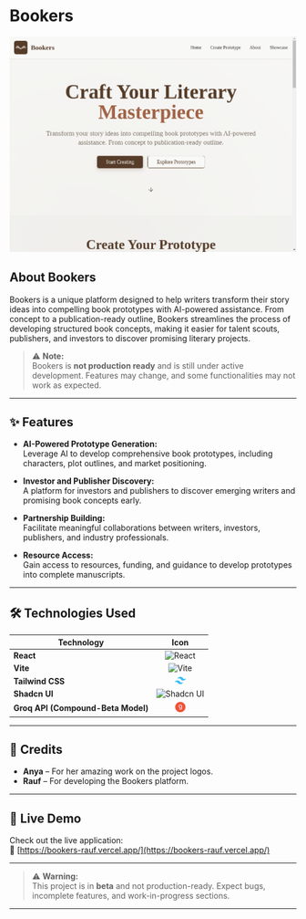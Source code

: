 # Bookers

![Bookers Web App Screenshot](/public/ss.webp)

## About Bookers

Bookers is a unique platform designed to help writers transform their story ideas into compelling book prototypes with AI-powered assistance. From concept to a publication-ready outline, Bookers streamlines the process of developing structured book concepts, making it easier for talent scouts, publishers, and investors to discover promising literary projects.

> ⚠️ **Note:**  
> Bookers is **not production ready** and is still under active development. Features may change, and some functionalities may not work as expected.

---

## ✨ Features

* **AI-Powered Prototype Generation:**  
  Leverage AI to develop comprehensive book prototypes, including characters, plot outlines, and market positioning.

* **Investor and Publisher Discovery:**  
  A platform for investors and publishers to discover emerging writers and promising book concepts early.

* **Partnership Building:**  
  Facilitate meaningful collaborations between writers, investors, publishers, and industry professionals.

* **Resource Access:**  
  Gain access to resources, funding, and guidance to develop prototypes into complete manuscripts.

---

## 🛠️ Technologies Used

| Technology      | Icon |
|-----------------|:----:|
| **React**       | <img src="https://cdn.jsdelivr.net/gh/devicons/devicon/icons/react/react-original.svg" alt="React" width="20"/> |
| **Vite**        | <img src="https://vitejs.dev/logo.svg" alt="Vite" width="20"/> |
| **Tailwind CSS**| <img src="/public/tailwind.png" alt="Tailwind CSS" width="20"/> |
| **Shadcn UI**   | <img src="https://avatars.githubusercontent.com/u/139895814?s=200&v=4" alt="Shadcn UI" width="20"/> |
| **Groq API (Compound-Beta Model)** | <img src="/public/groq.png" alt="Groq" width="20"/> |

---

## 👥 Credits

* **Anya** – For her amazing work on the project logos.
* **Rauf** – For developing the Bookers platform.

---

## 🚀 Live Demo

Check out the live application:  
🔗 [https://bookers-rauf.vercel.app/](https://bookers-rauf.vercel.app/)

---

> ⚠️ **Warning:**  
> This project is in **beta** and not production-ready. Expect bugs, incomplete features, and work-in-progress sections.

---

